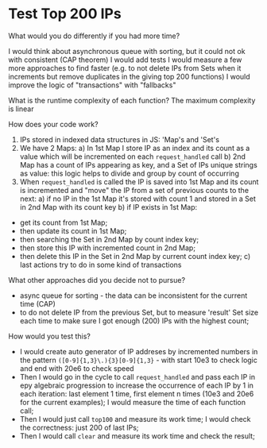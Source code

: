 # Test Top 200 IPs

What would you do differently if you had more time?

I would think about asynchronous queue with sorting, but it could not ok with consistent (CAP theorem)
I would add tests
I would measure a few more approaches to find faster (e.g. to not delete IPs from Sets when it increments but remove duplicates in the giving top 200 functions)
I would improve the logic of "transactions" with "fallbacks"

What is the runtime complexity of each function?
The maximum complexity is linear

How does your code work?
1. IPs stored in indexed data structures in JS: 'Map's and 'Set's
2. We have 2 Maps:
   a) In 1st Map I store IP as an index and its count as a value which will be incremented on each `request_handled` call
   b) 2nd Map has a count of IPs appearing as key, and a Set of IPs unique strings as value: this logic helps to divide and group by count of occurring
3. When `request_handled` is called the IP is saved into 1st Map and its count is incremented and "move" the IP from a set of previous counts to the next:
   a) if no IP in the 1st Map it's stored with count 1 and stored in a Set in 2nd Map with its count key
   b) if IP exists in 1st Map:
- get its count from 1st Map;
- then update its count in 1st Map;
- then searching the Set in 2nd Map by count index key;
- then store this IP with incremented count in 2nd Map;
- then delete this IP in the Set in 2nd Map by current count index key;
  c) last actions try to do in some kind of transactions

What other approaches did you decide not to pursue?
- async queue for sorting - the data can be inconsistent for the current time (CAP)
- to do not delete IP from the previous Set, but to measure 'result' Set size each time to make sure I got enough (200) IPs with the highest count;

How would you test this?
- I would create auto generator of IP addreses by incremented numbers in the pattern `([0-9]{1,3}\.){3}[0-9]{1,3}`  - with start 10e3 to check logic and end with 20e6 to check speed
- Then I would go in the cycle to call `request_handled` and pass each IP in еру algebraic progression to increase the occurrence of each IP by 1 in each iteration: last element 1 time, first element n times (10e3 and 20e6 for the current examples); I would measure the time of each function call;
-  Then I would just call `top100` and measure its work time; I would check the correctness: just 200 of last IPs;
-  Then I would call `clear` and measure its work time and check the result;
